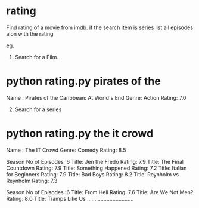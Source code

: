 rating
======

Find rating of a movie from imdb. if the search item is series list all episodes alon with the rating

eg.
1. Search for a Film. 

# python rating.py pirates of the
Name : Pirates of the Caribbean: At World's End
Genre: Action
        Rating:  7.0


2. Search for a series
# python rating.py the it crowd
Name : The IT Crowd
Genre: Comedy
        Rating:  8.5

Season
No of Episodes :6
        Title: Jen the Fredo
        Rating:  7.9
        Title: The Final Countdown
        Rating:  7.9
        Title: Something Happened
        Rating:  7.2
        Title: Italian for Beginners
        Rating:  7.9
        Title: Bad Boys
        Rating:  8.2
        Title: Reynholm vs Reynholm
        Rating:  7.3

Season
No of Episodes :6
        Title: From Hell
        Rating:  7.6
        Title: Are We Not Men?
        Rating:  8.0
        Title: Tramps Like Us
        ...............................
